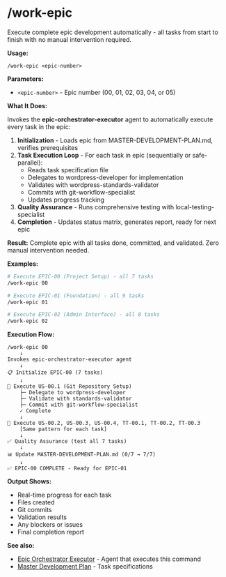 # /work-epic

Execute complete epic development automatically - all tasks from start to finish with no manual intervention required.

**Usage:**
```
/work-epic <epic-number>
```

**Parameters:**
- `<epic-number>` - Epic number (00, 01, 02, 03, 04, or 05)

**What It Does:**

Invokes the **epic-orchestrator-executor** agent to automatically execute every task in the epic:

1. **Initialization** - Loads epic from MASTER-DEVELOPMENT-PLAN.md, verifies prerequisites
2. **Task Execution Loop** - For each task in epic (sequentially or safe-parallel):
   - Reads task specification file
   - Delegates to wordpress-developer for implementation
   - Validates with wordpress-standards-validator
   - Commits with git-workflow-specialist
   - Updates progress tracking
3. **Quality Assurance** - Runs comprehensive testing with local-testing-specialist
4. **Completion** - Updates status matrix, generates report, ready for next epic

**Result:** Complete epic with all tasks done, committed, and validated. Zero manual intervention needed.

**Examples:**

```bash
# Execute EPIC-00 (Project Setup) - all 7 tasks
/work-epic 00

# Execute EPIC-01 (Foundation) - all 9 tasks
/work-epic 01

# Execute EPIC-02 (Admin Interface) - all 8 tasks
/work-epic 02
```

**Execution Flow:**

```
/work-epic 00
    ↓
Invokes epic-orchestrator-executor agent
    ↓
📋 Initialize EPIC-00 (7 tasks)
    ↓
🚀 Execute US-00.1 (Git Repository Setup)
    ├─ Delegate to wordpress-developer
    ├─ Validate with standards-validator
    ├─ Commit with git-workflow-specialist
    ✓ Complete
    ↓
🚀 Execute US-00.2, US-00.3, US-00.4, TT-00.1, TT-00.2, TT-00.3
    [Same pattern for each task]
    ↓
✅ Quality Assurance (test all 7 tasks)
    ↓
📊 Update MASTER-DEVELOPMENT-PLAN.md (0/7 → 7/7)
    ↓
✅ EPIC-00 COMPLETE - Ready for EPIC-01
```

**Output Shows:**
- Real-time progress for each task
- Files created
- Git commits
- Validation results
- Any blockers or issues
- Final completion report

**See also:**
- [Epic Orchestrator Executor](../agents/epic-orchestrator-executor.md) - Agent that executes this command
- [Master Development Plan](../docs/development/MASTER-DEVELOPMENT-PLAN.md) - Task specifications
